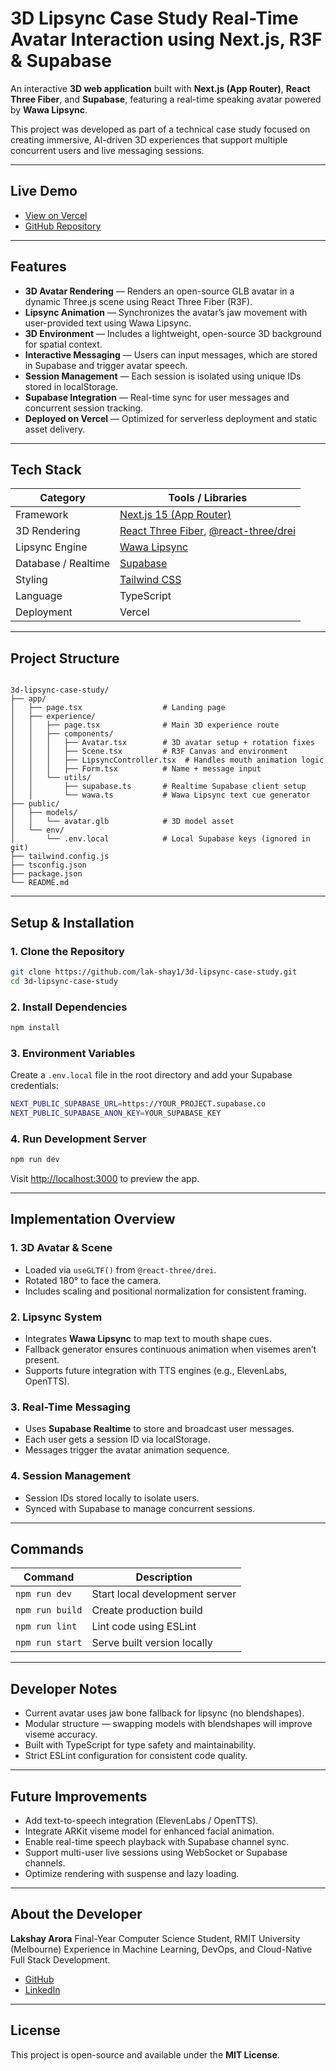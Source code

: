 
# 3D Lipsync Case Study Real-Time Avatar Interaction using Next.js, R3F & Supabase

An interactive **3D web application** built with **Next.js (App Router)**, **React Three Fiber**, and **Supabase**, featuring a real-time speaking avatar powered by **Wawa Lipsync**.

This project was developed as part of a technical case study focused on creating immersive, AI-driven 3D experiences that support multiple concurrent users and live messaging sessions.

---

## Live Demo

- [View on Vercel](https://3d-lipsync-case-study-three.vercel.app)
- [GitHub Repository](https://github.com/lak-shay1/3d-lipsync-case-study)

---

## Features

- **3D Avatar Rendering** — Renders an open-source GLB avatar in a dynamic Three.js scene using React Three Fiber (R3F).  
- **Lipsync Animation** — Synchronizes the avatar’s jaw movement with user-provided text using Wawa Lipsync.  
- **3D Environment** — Includes a lightweight, open-source 3D background for spatial context.  
- **Interactive Messaging** — Users can input messages, which are stored in Supabase and trigger avatar speech.  
- **Session Management** — Each session is isolated using unique IDs stored in localStorage.  
- **Supabase Integration** — Real-time sync for user messages and concurrent session tracking.  
- **Deployed on Vercel** — Optimized for serverless deployment and static asset delivery.

---

## Tech Stack

| Category | Tools / Libraries |
|-----------|------------------|
| Framework | [Next.js 15 (App Router)](https://nextjs.org/) |
| 3D Rendering | [React Three Fiber](https://github.com/pmndrs/react-three-fiber), [@react-three/drei](https://github.com/pmndrs/drei) |
| Lipsync Engine | [Wawa Lipsync](https://github.com/wass08/wawa-lipsync) |
| Database / Realtime | [Supabase](https://supabase.com/) |
| Styling | [Tailwind CSS](https://tailwindcss.com/) |
| Language | TypeScript |
| Deployment | Vercel |

---

## Project Structure

```

3d-lipsync-case-study/
├── app/
│   ├── page.tsx                  # Landing page
│   ├── experience/
│   │   ├── page.tsx              # Main 3D experience route
│   │   ├── components/
│   │   │   ├── Avatar.tsx        # 3D avatar setup + rotation fixes
│   │   │   ├── Scene.tsx         # R3F Canvas and environment
│   │   │   ├── LipsyncController.tsx  # Handles mouth animation logic
│   │   │   ├── Form.tsx          # Name + message input
│   │   └── utils/
│   │       ├── supabase.ts       # Realtime Supabase client setup
│   │       └── wawa.ts           # Wawa Lipsync text cue generator
├── public/
│   ├── models/
│   │   └── avatar.glb            # 3D model asset
│   └── env/
│       └── .env.local            # Local Supabase keys (ignored in git)
├── tailwind.config.js
├── tsconfig.json
├── package.json
└── README.md

````

---

## Setup & Installation

### 1. Clone the Repository

```bash
git clone https://github.com/lak-shay1/3d-lipsync-case-study.git
cd 3d-lipsync-case-study
````

### 2. Install Dependencies

```bash
npm install
```

### 3. Environment Variables

Create a `.env.local` file in the root directory and add your Supabase credentials:

```bash
NEXT_PUBLIC_SUPABASE_URL=https://YOUR_PROJECT.supabase.co
NEXT_PUBLIC_SUPABASE_ANON_KEY=YOUR_SUPABASE_KEY
```

### 4. Run Development Server

```bash
npm run dev
```

Visit [http://localhost:3000](http://localhost:3000) to preview the app.

---

## Implementation Overview

### 1. 3D Avatar & Scene

* Loaded via `useGLTF()` from `@react-three/drei`.
* Rotated 180° to face the camera.
* Includes scaling and positional normalization for consistent framing.

### 2. Lipsync System

* Integrates **Wawa Lipsync** to map text to mouth shape cues.
* Fallback generator ensures continuous animation when visemes aren’t present.
* Supports future integration with TTS engines (e.g., ElevenLabs, OpenTTS).

### 3. Real-Time Messaging

* Uses **Supabase Realtime** to store and broadcast user messages.
* Each user gets a session ID via localStorage.
* Messages trigger the avatar animation sequence.

### 4. Session Management

* Session IDs stored locally to isolate users.
* Synced with Supabase to manage concurrent sessions.

---

## Commands

| Command         | Description                    |
| --------------- | ------------------------------ |
| `npm run dev`   | Start local development server |
| `npm run build` | Create production build        |
| `npm run lint`  | Lint code using ESLint         |
| `npm run start` | Serve built version locally    |

---

## Developer Notes

* Current avatar uses jaw bone fallback for lipsync (no blendshapes).
* Modular structure — swapping models with blendshapes will improve viseme accuracy.
* Built with TypeScript for type safety and maintainability.
* Strict ESLint configuration for consistent code quality.

---

## Future Improvements

* Add text-to-speech integration (ElevenLabs / OpenTTS).
* Integrate ARKit viseme model for enhanced facial animation.
* Enable real-time speech playback with Supabase channel sync.
* Support multi-user live sessions using WebSocket or Supabase channels.
* Optimize rendering with suspense and lazy loading.

---

## About the Developer

**Lakshay Arora**
Final-Year Computer Science Student, RMIT University (Melbourne)
Experience in Machine Learning, DevOps, and Cloud-Native Full Stack Development.

* [GitHub](https://github.com/lak-shay1)
* [LinkedIn](https://www.linkedin.com/in/lakshay-arora1)

---

## License

This project is open-source and available under the **MIT License**.
